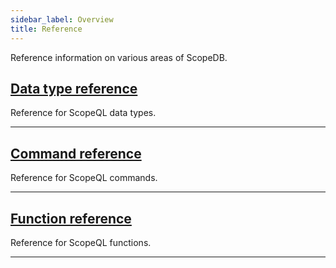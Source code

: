 ```yaml
---
sidebar_label: Overview
title: Reference
---
```


Reference information on various areas of ScopeDB.


## [**Data type reference**](/reference/data-types)
Reference for ScopeQL data types.

---

## [**Command reference**](/reference/commands)
Reference for ScopeQL commands.

---

## [**Function reference**](/reference/functions)
Reference for ScopeQL functions.

---
